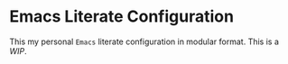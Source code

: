 # Emacs Literate Configuration

This my personal `Emacs` literate configuration in modular format.
This is a *WIP*.
